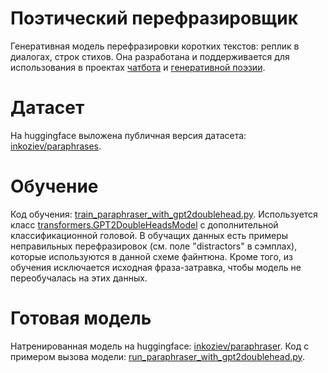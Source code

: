 # Поэтический перефразировщик

Генеративная модель перефразировки коротких текстов: реплик в диалогах, строк стихов.
Она разработана и поддерживается для использования в проектах [чатбота](https://github.com/Koziev/chatbot) и [генеративной поэзии](https://github.com/Koziev/verslibre).

# Датасет

На huggingface выложена публичная версия датасета: [inkoziev/paraphrases](https://huggingface.co/datasets/inkoziev/paraphrases).

# Обучение

Код обучения: [train_paraphraser_with_gpt2doublehead.py](train_paraphraser_with_gpt2doublehead.py).
Используется класс [transformers.GPT2DoubleHeadsModel](https://huggingface.co/docs/transformers/model_doc/gpt2#transformers.GPT2DoubleHeadsModel)
с дополнительной классификационной головой. В обучащих данных есть примеры неправильных перефразировок (см. поле "distractors" в сэмплах),
которые используются в данной схеме файнтюна. Кроме того, из обучения исключается исходная фраза-затравка,
чтобы модель не переобучалась на этих данных.

# Готовая модель

Натренированная модель на huggingface: [inkoziev/paraphraser](https://huggingface.co/inkoziev/paraphraser).
Код с примером вызова модели: [run_paraphraser_with_gpt2doublehead.py](run_paraphraser_with_gpt2doublehead.py).




